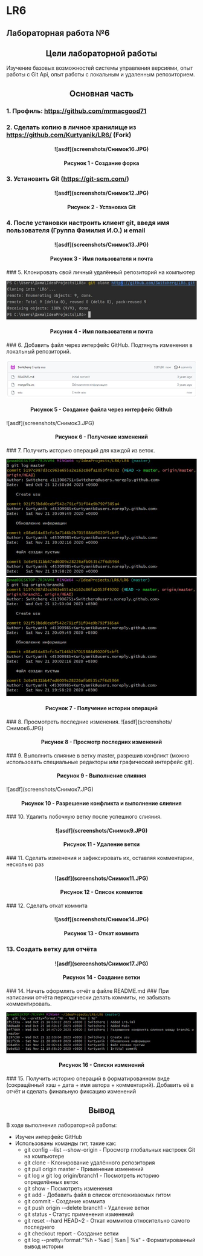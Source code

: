 # LR6
## Лабораторная работа №6

<h2 align="center"> Цели лабораторной работы</h2>
Изучение базовых возможностей системы
управления версиями, опыт работы с Git Api, опыт работы с локальным и
удаленным репозиторием.

<h2 align="center"> Основная часть</h2>

### 1. Профиль: https://github.com/mrmacgood71


### 2. Сделать копию в личное хранилище из https://github.com/Kurtyanik/LR6/ (Fork)

<h4 align="center">![asdf](screenshots/Снимок16.JPG)</h3>
<h4 align="center">Рисунок 1 - Создание форка</h4>

### 3. Установить Git (https://git-scm.com/)

<h4 align="center">![asdf](screenshots/Снимок12.JPG)</h3>
<h4 align="center">Рисунок 2 - Установка Git</h4>

### 4. После установки настроить клиент git, введя имя пользователя (Группа Фамилия И.О.) и email
<h4 align="center">![asdf](screenshots/Снимок13.JPG)</h3>
<h4 align="center">Рисунок 3 - Имя пользователя и почта</h4>
### 5. Клонировать свой личный удалённый репозиторий на компьютер

![asdf](screenshots/Снимок1.JPG)

<h4 align="center">Рисунок 4 - Имя пользователя и почта</h4>
### 6. Добавить файл через интерфейс GitHub. Подтянуть изменения в локальный репозиторий.

![asdf](screenshots/Снимок2.JPG)
<h4 align="center">Рисунок 5 - Создание файла через интерфейс Github</h4>
![asdf](screenshots/Снимок3.JPG)

<h4 align="center">Рисунок 6 - Получение изменений</h4>
### 7. Получить историю операций для каждой из веток.

![asdf](screenshots/Снимок4.JPG)
![asdf](screenshots/Снимок5.JPG)

<h4 align="center">Рисунок 7 - Получение истории операций</h4>
### 8. Просмотреть последние изменения.
![asdf](screenshots/Снимок6.JPG)

<h4 align="center">Рисунок 8 - Просмотр последних изменений</h4>
### 9. Выполнить слияние в ветку master, разрешив конфликт (можно использовать специальные редакторы или графический интерфейс git).


<h4 align="center">Рисунок 9 - Выполнение слияния</h4>
![asdf](screenshots/Снимок7.JPG)

<h4 align="center">Рисунок 10 - Разрешение конфликта и выполнение слияния</h4>
### 10. Удалить побочную ветку после успешного слияния.

<h4 align="center">![asdf](screenshots/Снимок9.JPG)</h4>
<h4 align="center">Рисунок 11 - Удаление ветки</h4>
### 11. Сделать изменения и зафиксировать их, оставляя комментарии, несколько раз


<h4 align="center">![asdf](screenshots/Снимок11.JPG)</h4>
<h4 align="center">Рисунок 12 - Список коммитов</h4>
### 12. Сделать откат коммита

<h4 align="center">![asdf](screenshots/Снимок14.JPG)</h4>
<h4 align="center">Рисунок 13 - Откат коммита</h4>

### 13. Создать ветку для отчёта


<h4 align="center">![asdf](screenshots/Снимок17.JPG)</h4>
<h4 align="center">Рисунок 14 - Создание ветки</h3>
### 14. Начать оформлять отчёт в файле README.md
### При написании отчёта периодически делать коммиты, не забывать комментировать.

![asdf](screenshots/Снимок15.JPG)

<h4 align="center">Рисунок 16 - Списки изменений</h4>
### 15. Получить историю операций в форматированном виде (сокращённый хэш + дата + имя автора + комментарий). Добавить её в отчёт и сделать финальную фиксацию изменений


<h2 align="center"> Вывод </h2>
В ходе выполнения лабораторной работы:
<ul>  
<li>Изучен интерфейс GitHub</li>
<li>
Использованы команды гит, такие как:
<ul>
<li>
git config --list --show-origin - Просмотр глобальных настроек Git на компьютере 
</li>
<li>
git clone - Клонирование удалённого репозитория 
</li>
<li>
git pull origin master - Применение изменений  
</li>
<li>
git log и git log origin/branch1 - Посмотреть историю определённых веток 
</li>
<li>
git show - Посмотреть изменения 
</li>
<li>
git add - Добавить файл в список отслеживаемых гитом  
</li>
<li>
git commit - Создание коммита  
</li>
<li>
git push origin --delete branch1 - Удаление ветки  
</li>
<li>
git status - Статус применения изменений  
</li>
<li>
git reset --hard HEAD~2 - Откат коммитов относительно самого последнего  
</li>
<li>
git checkout report - Создание ветки  
</li>
<li>
git log --pretty=format:"%h - %ad | %an | %s" - Форматированный вывод истории  
</li>
</ul>
</li>
</ul>